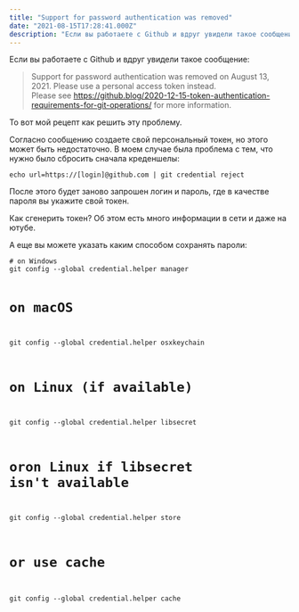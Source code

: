 ```yaml
---
title: "Support for password authentication was removed"
date: "2021-08-15T17:28:41.000Z"
description: "Если вы работаете с Github и вдруг увидели такое сообщение:  > Support for password authentication was removed on August 13, 202"
---
```


<p>Если вы работаете с Github и вдруг увидели такое сообщение:</p><blockquote>Support for password authentication was removed on August 13, 2021. Please use a personal access token instead.<br>Please see <a href="https://github.blog/2020-12-15-token-authentication-requirements-for-git-operations/">https://github.blog/2020-12-15-token-authentication-requirements-for-git-operations/</a> for more information.</blockquote><p>То вот мой рецепт как решить эту проблему.</p><p>Согласно сообщению создаете свой персональный токен, но этого может быть недостаточно. В моем случае была проблема с тем, что нужно было сбросить сначала креденшелы:</p><pre><code class="language-bash">echo url=https://[login]@github.com | git credential reject</code></pre><p>После этого будет заново запрошен логин и пароль, где в качестве пароля вы укажите свой токен. </p><p>Как сгенерить токен? Об этом есть много информации в сети и даже на ютубе.</p><p>А еще вы можете указать каким способом сохранять пароли:</p><pre><code class="language-bash"># on Windows
git config --global credential.helper manager

# on macOS
git config --global credential.helper osxkeychain

# on Linux (if available)
git config --global credential.helper libsecret
# oron Linux if libsecret isn't available
git config --global credential.helper store

# or use cache
git config --global credential.helper cache</code></pre>

